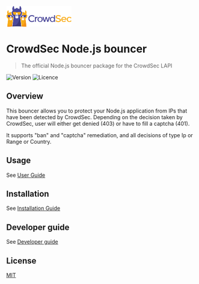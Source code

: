 ![CrowdSec Logo](https://raw.githubusercontent.com/crowdsecurity/nodejs-cs-bouncer/main/docs/images/logo_crowdsec.png)

# CrowdSec Node.js bouncer

> The official Node.js bouncer package for the CrowdSec LAPI

![Version](https://img.shields.io/github/v/release/crowdsecurity/nodejs-cs-bouncer?include_prereleases)
![Licence](https://img.shields.io/github/license/crowdsecurity/nodejs-cs-bouncer)

## Overview

This bouncer allows you to protect your Node.js application from IPs that have been detected by CrowdSec. Depending on
the decision taken by CrowdSec, user will either get denied (403) or have to fill a captcha (401).

It supports "ban" and "captcha" remediation, and all decisions of type Ip or Range or Country.

## Usage

See [User Guide](https://github.com/crowdsecurity/nodejs-cs-bouncer/blob/main/docs/USER_GUIDE.md)

## Installation

See [Installation Guide](https://github.com/crowdsecurity/nodejs-cs-bouncer/blob/main/docs/INSTALLATION_GUIDE.md)

## Developer guide

See [Developer guide](https://github.com/crowdsecurity/nodejs-cs-bouncer/blob/main/docs/DEVELOPER.md)

## License

[MIT](https://github.com/crowdsecurity/nodejs-cs-bouncer/blob/main/LICENSE)
